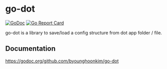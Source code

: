# go-dot

[![GoDoc](https://godoc.org/github.com/younghoonkim/go-dot?status.svg)](https://godoc.org/github.com/younghoonkim/go-dot)
[![Go Report Card](https://goreportcard.com/badge/github.com/byounghoonkim/go-dot)](https://goreportcard.com/badge/github.com/byounghoonkim/go-dot)



go-dot is a library to save/load a config structure from dot app folder / file.

## Documentation

https://godoc.org/github.com/byounghoonkim/go-dot
